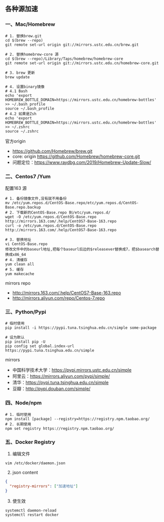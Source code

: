 ## 各种源加速

### 一、Mac/Homebrew

``` console
# 1. 替换brew.git
cd $(brew --repo)
git remote set-url origin git://mirrors.ustc.edu.cn/brew.git

# 2. 替换homebrew-core 源
cd $(brew --repo)/Library/Taps/homebrew/homebrew-core
git remote set-url origin git://mirrors.ustc.edu.cn/homebrew-core.git

# 3. brew 更新
brew update

# 4. 设置binary镜像
# 4.1 Bash
echo 'export HOMEBREW_BOTTLE_DOMAIN=https://mirrors.ustc.edu.cn/homebrew-bottles' >> ~/.bash_profile
source ~/.bash_profile
# 4.2 如果是Zsh
echo 'export HOMEBREW_BOTTLE_DOMAIN=https://mirrors.ustc.edu.cn/homebrew-bottles' >> ~/.zshrc
source ~/.zshrc
```
官方origin
* https://github.com/Homebrew/brew.git
* core: origin https://github.com/Homebrew/homebrew-core.git
* 问题定位：https://www.raydbg.com/2019/Homebrew-Update-Slow/


### 二、Centos7 /Yum
配置163 源

``` console
# 1. 备份镜像文件,没有就不用备份
mv /etc/yum.repos.d/CentOS-Base.repo/etc/yum.repos.d/CentOS-Base.repo.backup
# 2. 下载新的CentOS-Base.repo 到/etc/yum.repos.d/
wget -O /etc/yum.repos.d/CentOS-Base.repo http://mirrors.163.com/.help/CentOS7-Base-163.repo
curl -o /etc/yum.repos.d/CentOS-Base.repo http://mirrors.163.com/.help/CentOS7-Base-163.repo

# 3. 替换地址
vi CentOS-Base.repo
修改文件中的baseurl地址,把每个baseurl后边的$releasever替换成7，把$basearch替换成x86_64
# 4. 清缓存 
yum clean all
# 5. 缓存 
yum makecache
```
mirrors repo
* http://mirrors.163.com/.help/CentOS7-Base-163.repo
* http://mirrors.aliyun.com/repo/Centos-7.repo


### 三、Python/Pypi

``` console
# 临时使用
pip install -i https://pypi.tuna.tsinghua.edu.cn/simple some-package

# 设为默认
pip install pip -U
pip config set global.index-url https://pypi.tuna.tsinghua.edu.cn/simple
```

mirrors
* 中国科学技术大学：https://pypi.mirrors.ustc.edu.cn/simple
* 阿里云：https://mirrors.aliyun.com/pypi/simple/
* 清华：https://pypi.tuna.tsinghua.edu.cn/simple
* 豆瓣：http://pypi.douban.com/simple/

### 四、Node/npm

``` console
# 1. 临时使用
npm install [package] --registry=https://registry.npm.taobao.org/
# 2. 长期使用
npm set registry https://registry.npm.taobao.org/
```

### 五、Docker Registry

1. 编辑文件
``` console
vim /etc/docker/daemon.json
```
2. json content 
``` json
{
  "registry-mirrors": ["加速地址"]
}
```
3. 使生效
``` console
systemctl daemon-reload
systemctl restart docker
```
